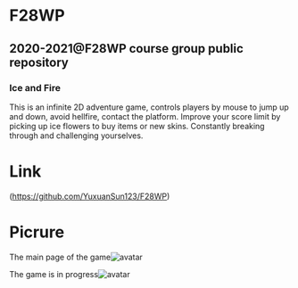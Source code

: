 # F28WP
## 2020-2021@F28WP course group public repository
### Ice and Fire
This is an infinite 2D adventure game, controls players by mouse to jump up and down, avoid hellfire, contact the platform.
Improve your score limit by picking up ice flowers to buy items or new skins.
Constantly breaking through and challenging yourselves.

# Link
(https://github.com/YuxuanSun123/F28WP)

# Picrure
The main page of the game![avatar](https://github.com/YuxuanSun123/F28WP/blob/master/open.PNG?raw=true)

The game is in progress![avatar](https://github.com/YuxuanSun123/F28WP/blob/master/in%20the%20game.PNG?raw=true)


